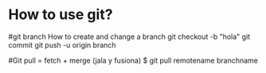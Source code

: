 # How to use git?

#git branch
How to create and change a branch
git checkout -b "hola"
git commit
git push -u origin branch

#Git pull = fetch + merge (jala y fusiona)
$ git pull remotename branchname
